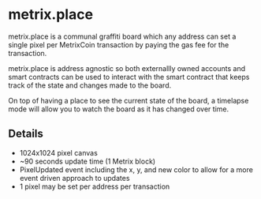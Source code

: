 # metrix.place

metrix.place is a communal graffiti board which any address can set a single pixel per MetrixCoin transaction by paying the gas fee for the transaction.

metrix.place is address agnostic so both externallly owned accounts and smart contracts can be used to interact with the smart contract that keeps track of the state and changes made to the board.

On top of having a place to see the current state of the board, a timelapse mode will allow you to watch the board as it has changed over time.

## Details

- 1024x1024 pixel canvas
- ~90 seconds update time (1 Metrix block)
- PixelUpdated event including the x, y, and new color to allow for a more event driven approach to updates
- 1 pixel may be set per address per transaction
